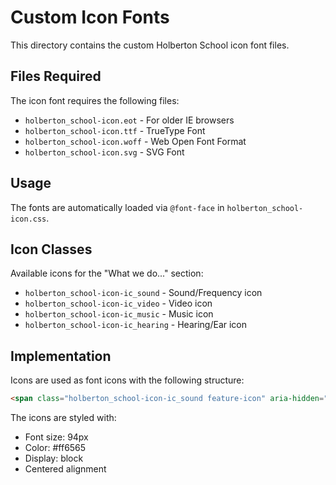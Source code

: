 # Custom Icon Fonts

This directory contains the custom Holberton School icon font files.

## Files Required

The icon font requires the following files:
- `holberton_school-icon.eot` - For older IE browsers
- `holberton_school-icon.ttf` - TrueType Font
- `holberton_school-icon.woff` - Web Open Font Format
- `holberton_school-icon.svg` - SVG Font

## Usage

The fonts are automatically loaded via `@font-face` in `holberton_school-icon.css`.

## Icon Classes

Available icons for the "What we do..." section:
- `holberton_school-icon-ic_sound` - Sound/Frequency icon
- `holberton_school-icon-ic_video` - Video icon
- `holberton_school-icon-ic_music` - Music icon
- `holberton_school-icon-ic_hearing` - Hearing/Ear icon

## Implementation

Icons are used as font icons with the following structure:

```html
<span class="holberton_school-icon-ic_sound feature-icon" aria-hidden="true"></span>
```

The icons are styled with:
- Font size: 94px
- Color: #ff6565
- Display: block
- Centered alignment

